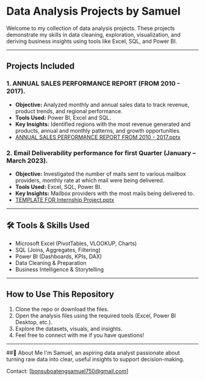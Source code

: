 # Data Analysis Projects by Samuel

Welcome to my collection of data analysis projects. These projects demonstrate my skills in 
data cleaning, exploration, visualization, and deriving business insights using tools like 
Excel, SQL, and Power BI.

---

## Projects Included

### 1. ANNUAL SALES PERFORMANCE REPORT (FROM 2010 - 2017).
- **Objective:** Analyzed monthly and annual sales data to track revenue, product trends, and regional performance.
- **Tools Used:** Power BI, Excel and SQL.
- **Key Insights:** Identified regions with the most revenue generated and products, annual and monthly patterns, and growth opportunities.
- [ANNUAL SALES PERFORMANCE REPORT FROM 2010 - 2017.pptx](https://github.com/user-attachments/files/19653262/ANNUAL.SALES.PERFORMANCE.REPORT.FROM.2010.-.2017.pptx)

### 2. Email Deliverability performance for first Quarter (January – March 2023).
- **Objective:** Investigated the number of mails sent to various mailbox providers, monthly rate at which mail were being delivered.
- **Tools Used:** Excel, SQL, Power BI.
- **Key Insights:** Mailbox providers with the most mails being delivered to.
- [TEMPLATE FOR Internship Project.pptx](https://github.com/user-attachments/files/19653253/TEMPLATE.FOR.Internship.Project.pptx)

---

## 🛠️ Tools & Skills Used
- Microsoft Excel (PivotTables, VLOOKUP, Charts)
- SQL (Joins, Aggregates, Filtering)
- Power BI (Dashboards, KPIs, DAX)
- Data Cleaning & Preparation
- Business Intelligence & Storytelling

---

## How to Use This Repository
1. Clone the repo or download the files.
2. Open the analysis files using the required tools (Excel, Power BI Desktop, etc.).
3. Explore the datasets, visuals, and insights.
4. Feel free to connect with me if you have questions!

---

##👤 About Me
I'm Samuel, an aspiring data analyst passionate about turning raw data into clear, useful insights to support decision-making.

Contact: [bonsuboatengsamuel750@gmail.com]
